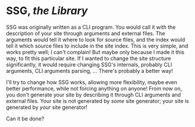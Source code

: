 # SSG, _the Library_

SSG was originally written as a CLI program. You would call it with the
description of your site through arguments and external files. The arguments
would tell it where to look for source files, and the index would tell it which
source files to include in the site index. This is very simple, and works
pretty well; I can't complain! But maybe only because I made it this way, to
fit this particular site. If I wanted to change the site structure
significantly, it would require changing SSG's internals, probably CLI
arguments, CLI arguments parsing, ... There's probably a better way!

I'll try to change how SSG works, allowing more flexibility, maybe even better
performance, while not forcing anything on anyone! From now on, you don't
generate your site by describing it through CLI arguments and external files.
Your site is not generated by _some_ site generator; your site is generated by
_your_ site generator!

Can it be done?
